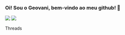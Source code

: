 ### Oi! Sou o Geovani, bem-vindo ao meu github! 👋


  
  
  
  <a href = "mailto:geovani.torezin11@gmail.com"><img src="https://img.shields.io/badge/Gmail-D14836?style=for-the-badge&logo=gmail&logoColor=white" target="_blank"></a>
  <a href="https://www.linkedin.com/in/geovani-mendon%C3%A7a-323786190/" target="_blank"><img src="https://img.shields.io/badge/-LinkedIn-%230077B5?style=for-the-badge&logo=linkedin&logoColor=white" target="_blank"></a> 
  
 <a>Threads </a>
